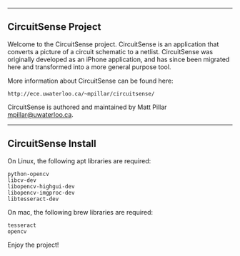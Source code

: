 --------------------
CircuitSense Project
--------------------

Welcome to the CircuitSense project. CircuitSense is an application that
converts a picture of a circuit schematic to a netlist. CircuitSense was
originally developed as an iPhone application, and has since been migrated here
and transformed into a more general purpose tool.

More information about CircuitSense can be found here:

    http://ece.uwaterloo.ca/~mpillar/circuitsense/

CircuitSense is authored and maintained by Matt Pillar <mpillar@uwaterloo.ca>.

--------------------
CircuitSense Install
--------------------

On Linux, the following apt libraries are required:

    python-opencv
    libcv-dev
    libopencv-highgui-dev
    libopencv-imgproc-dev
    libtesseract-dev

On mac, the following brew libraries are required:

    tesseract
    opencv

Enjoy the project!
